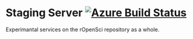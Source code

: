 # Staging Server [![Azure Build Status](https://dev.azure.com/ropensci/staging/_apis/build/status/ropensci.staging?branchName=master)](https://dev.azure.com/ropensci/staging/_build/latest?definitionId=1&branchName=master)

Experimantal services on the rOpenSci repository as a whole.
